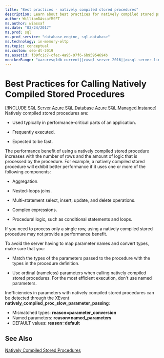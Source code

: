```yaml
---
title: "Best practices - natively compiled stored procedures"
description: Learn about best practices for natively compiled stored procedures that are typically used in performance-critical parts of an application.
author: WilliamDAssafMSFT
ms.author: wiassaf
ms.date: "03/24/2017"
ms.prod: sql
ms.prod_service: "database-engine, sql-database"
ms.technology: in-memory-oltp
ms.topic: conceptual
ms.custom: seo-dt-2019
ms.assetid: f39fc1c7-cfec-4a95-97f6-6b95954694b
monikerRange: "=azuresqldb-current||>=sql-server-2016||>=sql-server-linux-2017||=azuresqldb-mi-current"
---
```

# Best Practices for Calling Natively Compiled Stored Procedures
[!INCLUDE [SQL Server Azure SQL Database Azure SQL Managed Instance](../../includes/applies-to-version/sql-asdb-asdbmi.md)]
  Natively compiled stored procedures are:  
  
-   Used typically in performance-critical parts of an application.  
  
-   Frequently executed.  
  
-   Expected to be fast.  
  
 The performance benefit of using a natively compiled stored procedure increases with the number of rows and the amount of logic that is processed by the procedure. For example, a natively compiled stored procedure will exhibit better performance if it uses one or more of the following components:  
  
-   Aggregation.  
  
-   Nested-loops joins.  
  
-   Multi-statement select, insert, update, and delete operations.  
  
-   Complex expressions.  
  
-   Procedural logic, such as conditional statements and loops.  
  
 If you need to process only a single row, using a natively compiled stored procedure may not provide a performance benefit.  
  
 To avoid the server having to map parameter names and convert types, make sure that you:  
  
-   Match the types of the parameters passed to the procedure with the types in the procedure definition.  
  
-   Use ordinal (nameless) parameters when calling natively compiled stored procedures. For the most efficient execution, don't use named parameters.  
  
 Inefficiencies in parameters with natively compiled stored procedures can be detected through the XEvent **natively_compiled_proc_slow_parameter_passing**:
 - Mismatched types: **reason=parameter_conversion**
 - Named parameters: **reason=named_parameters**
 - DEFAULT values: **reason=default** 
  
## See Also  
 [Natively Compiled Stored Procedures](./a-guide-to-query-processing-for-memory-optimized-tables.md)

